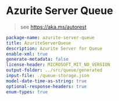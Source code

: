 # Azurite Server Queue

> see https://aka.ms/autorest

```yaml
package-name: azurite-server-queue
title: AzuriteServerQueue
description: Azurite Server for Queue
enable-xml: true
generate-metadata: false
license-header: MICROSOFT_MIT_NO_VERSION
output-folder: ../src/queue/generated
input-file: ./queue-storage.json
model-date-time-as-string: true
optional-response-headers: true
enum-types: true
```

